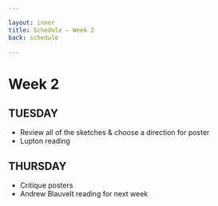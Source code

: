 ```yaml
---

layout: inner
title: Schedule — Week 2
back: schedule

---
```


# Week 2

## TUESDAY

- Review all of the sketches & choose a direction for poster
- Lupton reading

## THURSDAY
- Critique posters
- Andrew Blauvelt reading for next week
